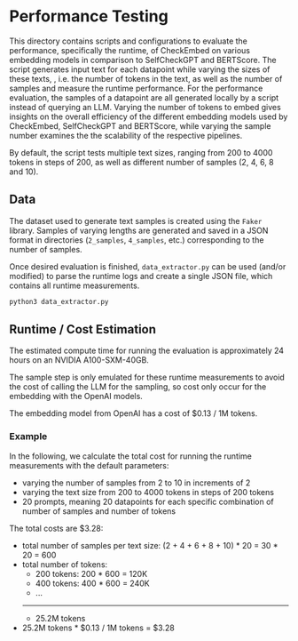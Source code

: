 # Performance Testing

This directory contains scripts and configurations to evaluate the performance, specifically the runtime, of CheckEmbed on various embedding models in comparison to SelfCheckGPT and BERTScore.
The script generates input text for each datapoint while varying the sizes of these texts, , i.e. the number of tokens in the text, as well as the number of samples and measure the runtime performance.
For the performance evaluation, the samples of a datapoint are all generated locally by a script instead of querying an LLM.
Varying the number of tokens to embed gives insights on the overall efficiency of the different embedding models used by CheckEmbed, SelfCheckGPT and BERTScore, while varying the sample number examines the the scalability of the respective pipelines.

By default, the script tests multiple text sizes, ranging from 200 to 4000 tokens in steps of 200, as well as different number of samples (2, 4, 6, 8 and 10).

## Data

The dataset used to generate text samples is created using the `Faker` library. Samples of varying lengths are generated and saved in a JSON format in directories (`2_samples`, `4_samples`, etc.) corresponding to the number of samples.

Once desired evaluation is finished, `data_extractor.py` can be used (and/or modified) to parse the runtime logs and create a single JSON file, which contains all runtime measurements.
```python
python3 data_extractor.py
```

## Runtime / Cost Estimation

The estimated compute time for running the evaluation is approximately 24 hours on an NVIDIA A100-SXM-40GB.

The sample step is only emulated for these runtime measurements to avoid the cost of calling the LLM for the sampling, so cost only occur for the embedding with the OpenAI models.

The embedding model from OpenAI has a cost of $0.13 / 1M tokens.

### Example
In the following, we calculate the total cost for running the runtime measurements with the default parameters:
- varying the number of samples from 2 to 10 in increments of 2
- varying the text size from 200 to 4000 tokens in steps of 200 tokens
- 20 prompts, meaning 20 datapoints for each specific combination of number of samples and number of tokens

The total costs are $3.28:
- total number of samples per text size: (2 + 4 + 6 + 8 + 10) * 20 = 30 * 20 = 600
- total number of tokens:
  - 200 tokens: 200 * 600 = 120K
  - 400 tokens: 400 * 600 = 240K
  - ...
  ---
  - 25.2M tokens
- 25.2M tokens * $0.13 / 1M tokens = $3.28
